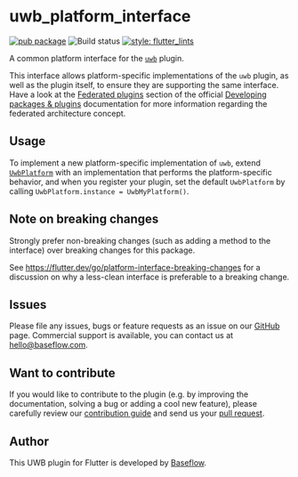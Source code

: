 # uwb_platform_interface

[![pub package](https://img.shields.io/pub/v/uwb_platform_interface.svg)](https://pub.dartlang.org/packages/uwb_platform_interface) ![Build status](https://github.com/Baseflow/flutter_uwb/workflows/uwb_platform_interface/badge.svg?branch=main) [![style: flutter_lints](https://img.shields.io/badge/style-flutter_lints-40c4ff.svg)](https://pub.dev/packages/flutter_lints)

A common platform interface for the [`uwb`][1] plugin.

This interface allows platform-specific implementations of the `uwb`
plugin, as well as the plugin itself, to ensure they are supporting the
same interface. Have a look at the [Federated plugins](https://flutter.dev/docs/development/packages-and-plugins/developing-packages#federated-plugins) 
section of the official [Developing packages & plugins](https://flutter.dev/docs/development/packages-and-plugins/developing-packages) 
documentation for more information regarding the federated architecture concept. 

## Usage

To implement a new platform-specific implementation of `uwb`, extend
[`UwbPlatform`][2] with an implementation that performs the platform-specific
behavior, and when you register your plugin, set the default `UwbPlatform` by
calling `UwbPlatform.instance = UwbMyPlatform()`.

## Note on breaking changes

Strongly prefer non-breaking changes (such as adding a method to the interface)
over breaking changes for this package.

See https://flutter.dev/go/platform-interface-breaking-changes for a discussion
on why a less-clean interface is preferable to a breaking change.

## Issues

Please file any issues, bugs or feature requests as an issue on our [GitHub](https://github.com/Baseflow/flutter_uwb/issues)
page. Commercial support is available, you can contact us at 
<hello@baseflow.com>.

## Want to contribute

If you would like to contribute to the plugin (e.g. by improving the 
documentation, solving a bug or adding a cool new feature), please carefully
review our [contribution guide](../CONTRIBUTING.md) and send us your 
[pull request](https://github.com/Baseflow/flutter-geolocator/pulls).

## Author

This UWB plugin for Flutter is developed by [Baseflow](https://baseflow.com).

[1]: ../uwb
[2]: lib/uwb_platform_interface.dart
